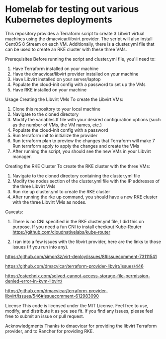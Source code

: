 # Homelab for testing out various Kubernetes deployments

This repository provides a Terraform script to create 3 Libvirt virtual machines using the dmacvicar/libvirt provider. The script will also install CentOS 8 Stream on each VM. Additionally, there is a cluster.yml file that can be used to create an RKE cluster with these three VMs.

Prerequisites
Before running the script and cluster.yml file, you'll need to:

1. Have Terraform installed on your machine
2. Have the dmacvicar/libvirt provider installed on your machine
3. Have Libvirt installed on your server/laptop
4. Populate the cloud-init config with a password to set up the VMs
5. Have RKE installed on your machine

Usage
Creating the Libvirt VMs
To create the Libvirt VMs:

1. Clone this repository to your local machine
2. Navigate to the cloned directory
3. Modify the variables.tf file with your desired configuration options (such as the number of VMs, the VM names, etc.)
4. Populate the cloud-init config with a password
5. Run terraform init to initialize the provider
6. Run terraform plan to preview the changes that Terraform will make
7 Run terraform apply to apply the changes and create the VMs
8. After running the script, you should see the new VMs in your Libvirt manager.

Creating the RKE Cluster
To create the RKE cluster with the three VMs:

1. Navigate to the cloned directory containing the cluster.yml file
2. Modify the nodes section of the cluster.yml file with the IP addresses of the three Libvirt VMs
3. Run rke up cluster.yml to create the RKE cluster
4. After running the rke up command, you should have a new RKE cluster with the three Libvirt VMs as nodes.

Caveats:

1. There is no CNI specified in the RKE cluster.yml file, I did this on purpose. If you need a fun CNI to install checkout Kube-Router https://github.com/cloudnativelabs/kube-router

2. I ran into a few issues with the libvirt provider, here are the links to those issues (If you run into any).

https://github.com/simon3z/virt-deploy/issues/8#issuecomment-73111541

https://github.com/dmacvicar/terraform-provider-libvirt/issues/446

https://ostechnix.com/solved-cannot-access-storage-file-permission-denied-error-in-kvm-libvirt/

https://github.com/dmacvicar/terraform-provider-libvirt/issues/546#issuecomment-612983090



License
This code is licensed under the MIT License. Feel free to use, modify, and distribute it as you see fit. If you find any issues, please feel free to submit an issue or pull request.

Acknowledgments
Thanks to dmacvicar for providing the libvirt Terraform provider, and to Rancher for providing RKE.
